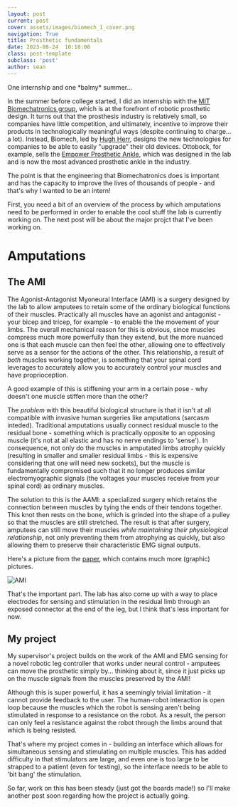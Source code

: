 ```yaml
---
layout: post
current: post
cover: assets/images/biomech_1_cover.png
navigation: True
title: Prosthetic fundamentals
date: 2023-08-24  10:18:00
class: post-template
subclass: 'post'
author: sean
---
```


One internship and one \*balmy* summer...

In the summer before college started, I did an internship with the [MIT Biomechatronics group](https://www.media.mit.edu/groups/biomechatronics/applicant-information/), which is at the forefront of robotic prosthetic design. It turns out that the prosthesis industry is relatively small, so companies have little competition, and ultimately, incentive to improve their products in technologically meaningful ways (despite continuing to charge... a lot). Instead, Biomech, led by [Hugh Herr](https://en.wikipedia.org/wiki/Hugh_Herr), designs the new technologies for companies to be able to easily "upgrade" their old devices. Ottobock, for example, sells the [Empower Prosthetic Ankle](https://www.ottobock.com/en-us/product/1A1-2), which was designed in the lab and is now the most advanced prosthetic ankle in the industry.  

The point is that the engineering that Biomechatronics does is important and has the capacity to improve the lives of thousands of people - and that's why I wanted to be an intern! 

First, you need a bit of an overview of the process by which amputations need to be performed in order to enable the cool stuff the lab is currently working on. The next post will be about the major projct that I've been working on. 

# Amputations

## The AMI

The Agonist-Antagonist Myoneural Interface (AMI) is a surgery designed by the lab to allow amputees to retain some of the ordinary biological functions of their muscles. Practically all muscles have an agonist and antagonist - your bicep and tricep, for example - to enable the the movement of your limbs. The overall mechanical reason for this is obvious, since muscles compress much more powerfully than they extend, but the more nuanced one is that each muscle can then feel the other, allowing one to effectively serve as a sensor for the actions of the other. This relationship, a result of _both_ muscles working together, is something that your spinal cord leverages to accurately allow you to accurately control your muscles and have proprioception.

A good example of this is stiffening your arm in a certain pose - why doesn't one muscle stiffen more than the other?

The _problem_ with this beautiful biological structure is that it isn't at all compatible with invasive human surgeries like amputations (sarcasm inteded). Traditional amputations usually connect residual muscle to the residual bone - something which is practically opposite to an opposing muscle (it's not at all elastic and has no nerve endings to 'sense'). In consequence, not only do the muscles in amputated limbs atrophy quickly (resulting in smaller and smaller residual limbs - this is expensive considering that one will need new sockets), but the muscle is fundamentally compromised such that it no longer produces similar electromyographic signals (the voltages your muscles receive from your spinal cord) as ordinary muscles. 

The solution to this is the AAMI: a specialized surgery which retains the connection between muscles by tying the ends of their tendons together. This knot then rests on the bone, which is grinded into the shape of a pulley so that the muscles are still stretched. The result is that after surgery, amputees can still move their muscles _while maintaining their physiological relationship_, not only preventing them from atrophying as quickly, but also allowing them to preserve their characteristic EMG signal outputs.

Here's a picture from the [paper](https://steppingstrong.bwh.harvard.edu/wp-content/uploads/2021/12/AMI-Hand-Clinics.pdf), which contains much more (graphic) pictures.

![AMI](https://media.discordapp.net/attachments/1081739086374641746/1172772804916158476/Screenshot_2023-11-11_at_12.40.21_AM.png?ex=656188c9&is=654f13c9&hm=07a79ae0aad6dd151739f4127e788315beb1e875d843ee0342d61a2be5e878bb&=&width=1150&height=1138)

That's the important part. The lab has also come up with a way to place electrodes for sensing and stimulation in the residual limb through an exposed connector at the end of the leg, but I think that's less important for now. 

## My project

My supervisor's project builds on the work of the AMI and EMG sensing for a novel robotic leg controller that works under neural control - amputees can move the prosthetic simply by... thinking about it, since it just picks up on the muscle signals from the muscles preserved by the AMI!

Although this is super powerful, it has a seemingly trivial limitation - it cannot provide feedback to the user. The human-robot interaction is open loop because the muscles which the robot is sensing aren't being stimulated in response to a resistance on the robot. As a result, the person can only feel a resistance against the robot through the limbs around that which is being resisted. 

That's where my project comes in - building an interface which allows for simultaneous sensing and stimulating on multiple muscles. This has added difficulty in that stimulators are large, and even one is too large to be strapped to a patient (even for testing), so the interface needs to be able to 'bit bang' the stimulation. 

So far, work on this has been steady (just got the boards made!) so I'll make another post soon regarding how the project is actually going. 